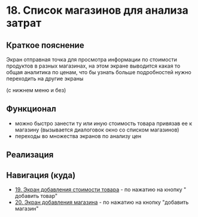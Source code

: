 # 18. Список магазинов для анализа затрат

## Краткое пояснение

Экран отправная точка для просмотра информации по стоимости продуктов в разных магазинах, на этом
экране выводится какая то общая аналитика по ценам, что бы узнать больше подробностей нужно
переходить на другие экраны

(с нижнем меню и без)

## Функционал

- можно быстро занести ту или иную стоимость товара привязав ее к магазину (вызывается диалоговок
  окно со списком магазинов)
- переходы во множества экранов по анализу цен

## Реализация

## Навигация (куда)

- [19. Экран добавления стоимости товара](screen_19_add_cost_product.md) - по нажатию на кнопку "
  добавить товар"
- [20. Экран добавления магазина](screen_20_add_shop.md) - по нажатию на кнопку "добавить магазин"